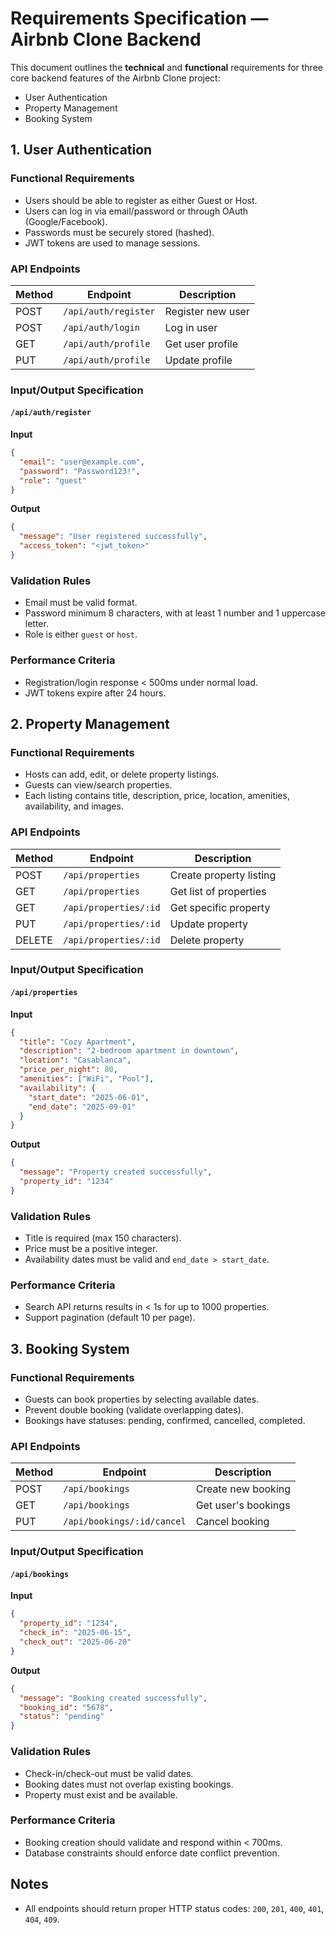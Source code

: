 # Requirements Specification — Airbnb Clone Backend

This document outlines the **technical** and **functional** requirements for three core backend features of the Airbnb Clone project:

- User Authentication
- Property Management
- Booking System

## 1. User Authentication

### Functional Requirements

- Users should be able to register as either Guest or Host.
- Users can log in via email/password or through OAuth (Google/Facebook).
- Passwords must be securely stored (hashed).
- JWT tokens are used to manage sessions.

### API Endpoints

| Method | Endpoint | Description |
| ------ | -------- | ----------- |
| POST | `/api/auth/register` | Register new user |
| POST | `/api/auth/login` | Log in user |
| GET | `/api/auth/profile` | Get user profile |
| PUT | `/api/auth/profile` | Update profile |

### Input/Output Specification

#### `/api/auth/register`

**Input**

```json
{
  "email": "user@example.com",
  "password": "Password123!",
  "role": "guest"
}
```

**Output**

```json
{
  "message": "User registered successfully",
  "access_token": "<jwt_token>"
}
```

### Validation Rules

* Email must be valid format.
* Password minimum 8 characters, with at least 1 number and 1 uppercase letter.
* Role is either `guest` or `host`.

### Performance Criteria

* Registration/login response < 500ms under normal load.
* JWT tokens expire after 24 hours.

## 2. Property Management

### Functional Requirements

* Hosts can add, edit, or delete property listings.
* Guests can view/search properties.
* Each listing contains title, description, price, location, amenities, availability, and images.

### API Endpoints

| Method | Endpoint              | Description             |
| ------ | --------------------- | ----------------------- |
| POST   | `/api/properties`     | Create property listing |
| GET    | `/api/properties`     | Get list of properties  |
| GET    | `/api/properties/:id` | Get specific property   |
| PUT    | `/api/properties/:id` | Update property         |
| DELETE | `/api/properties/:id` | Delete property         |

### Input/Output Specification

#### `/api/properties`

**Input**

```json
{
  "title": "Cozy Apartment",
  "description": "2-bedroom apartment in downtown",
  "location": "Casablanca",
  "price_per_night": 80,
  "amenities": ["WiFi", "Pool"],
  "availability": {
    "start_date": "2025-06-01",
    "end_date": "2025-09-01"
  }
}
```

**Output**

```json
{
  "message": "Property created successfully",
  "property_id": "1234"
}
```

### Validation Rules

* Title is required (max 150 characters).
* Price must be a positive integer.
* Availability dates must be valid and `end_date > start_date`.

### Performance Criteria

* Search API returns results in < 1s for up to 1000 properties.
* Support pagination (default 10 per page).

## 3. Booking System

### Functional Requirements

* Guests can book properties by selecting available dates.
* Prevent double booking (validate overlapping dates).
* Bookings have statuses: pending, confirmed, cancelled, completed.

### API Endpoints

| Method | Endpoint                   | Description         |
| ------ | -------------------------- | ------------------- |
| POST   | `/api/bookings`            | Create new booking  |
| GET    | `/api/bookings`            | Get user's bookings |
| PUT    | `/api/bookings/:id/cancel` | Cancel booking      |

### Input/Output Specification

#### `/api/bookings`

**Input**

```json
{
  "property_id": "1234",
  "check_in": "2025-06-15",
  "check_out": "2025-06-20"
}
```

**Output**

```json
{
  "message": "Booking created successfully",
  "booking_id": "5678",
  "status": "pending"
}
```

### Validation Rules

* Check-in/check-out must be valid dates.
* Booking dates must not overlap existing bookings.
* Property must exist and be available.

### Performance Criteria

* Booking creation should validate and respond within < 700ms.
* Database constraints should enforce date conflict prevention.

## Notes

* All endpoints should return proper HTTP status codes: `200`, `201`, `400`, `401`, `404`, `409`.

